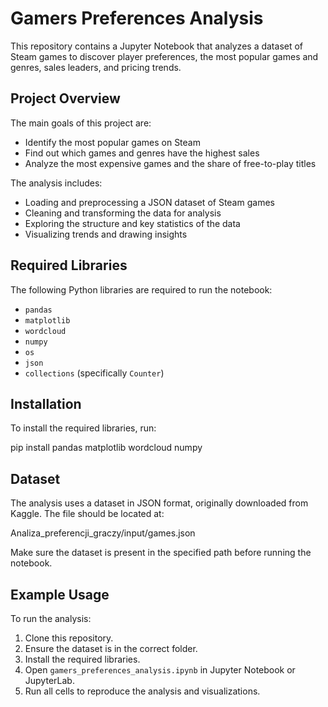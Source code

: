 # Gamers Preferences Analysis

This repository contains a Jupyter Notebook that analyzes a dataset of Steam games to discover player preferences, the most popular games and genres, sales leaders, and pricing trends.

## Project Overview

The main goals of this project are:
- Identify the most popular games on Steam
- Find out which games and genres have the highest sales
- Analyze the most expensive games and the share of free-to-play titles

The analysis includes:
- Loading and preprocessing a JSON dataset of Steam games
- Cleaning and transforming the data for analysis
- Exploring the structure and key statistics of the data
- Visualizing trends and drawing insights

## Required Libraries

The following Python libraries are required to run the notebook:
- `pandas`
- `matplotlib`
- `wordcloud`
- `numpy`
- `os`
- `json`
- `collections` (specifically `Counter`)

## Installation

To install the required libraries, run:

pip install pandas matplotlib wordcloud numpy

## Dataset

The analysis uses a dataset in JSON format, originally downloaded from Kaggle. The file should be located at:

Analiza_preferencji_graczy/input/games.json

Make sure the dataset is present in the specified path before running the notebook.

## Example Usage

To run the analysis:

1. Clone this repository.
2. Ensure the dataset is in the correct folder.
3. Install the required libraries.
4. Open `gamers_preferences_analysis.ipynb` in Jupyter Notebook or JupyterLab.
5. Run all cells to reproduce the analysis and visualizations.